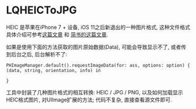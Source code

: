 # LQHEICToJPG
HEIC 是苹果在iPhone 7 + 设备, iOS 11之后新退出的一种图片格式, 这种文件格式具体介绍可参考[这篇文章](http://blog.csdn.net/olsQ93038o99S/article/details/78238090) 和 [简书的这篇文章](http://www.jianshu.com/p/1377ce63a707).

如果是使用下面的方法获取的图片原始数据(Data), 可能会导致显示不了, 或者传到后台之后, 后台解析不了:

```
PHImageManager.default().requestImageData(for: ass, options: option) { (data, string, orientation, info) in

}
```

工具中封装了几种图片格式的相互转换: HEIC / JPG / PNG, 以及如何加载显示HEIC格式图片, 对UIImage扩展的方法;
代码不复杂, 直接查看源文件即可.
